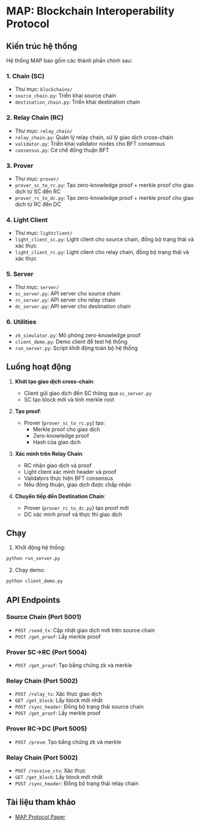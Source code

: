 # MAP: Blockchain Interoperability Protocol

## Kiến trúc hệ thống

Hệ thống MAP bao gồm các thành phần chính sau:

### 1. Chain (SC)
- Thư mục: `blockchains/`
- `source_chain.py`: Triển khai source chain
- `destination_chain.py`: Triển khai destination chain

### 2. Relay Chain (RC)
- Thư mục: `relay_chain/`
- `relay_chain.py`: Quản lý relay chain, xử lý giao dịch cross-chain
- `validator.py`: Triển khai validator nodes cho BFT consensus
- `consensus.py`: Cơ chế đồng thuận BFT

### 3. Prover
- Thư mục: `prover/`
- `prover_sc_to_rc.py`: Tạo zero-knowledge proof + merkle proof cho giao dịch từ SC đến RC
- `prover_rc_to_dc.py`: Tạo zero-knowledge proof + merkle proof cho giao dịch từ RC đến DC

### 4. Light Client
- Thư mục: `lightclient/`
- `light_client_sc.py`: Light client cho source chain, đồng bộ trạng thái và xác thực
- `light_client_rc.py`: Light client cho relay chain, đồng bộ trạng thái và xác thực

### 5. Server
- Thư mục: `server/`
- `sc_server.py`: API server cho source chain
- `rc_server.py`: API server cho relay chain
- `dc_server.py`: API server cho destination chain

### 6. Utilities
- `zk_simulator.py`: Mô phỏng zero-knowledge proof
- `client_demo.py`: Demo client để test hệ thống
- `run_server.py`: Script khởi động toàn bộ hệ thống

## Luồng hoạt động

1. **Khởi tạo giao dịch cross-chain**:
   - Client gửi giao dịch đến SC thông qua `sc_server.py`
   - SC tạo block mới và tính merkle root

2. **Tạo proof**:
   - Prover (`prover_sc_to_rc.py`) tạo:
     - Merkle proof cho giao dịch
     - Zero-knowledge proof
     - Hash của giao dịch

3. **Xác minh trên Relay Chain**:
   - RC nhận giao dịch và proof
   - Light client xác minh header và proof
   - Validators thực hiện BFT consensus
   - Nếu đồng thuận, giao dịch được chấp nhận

4. **Chuyển tiếp đến Destination Chain**:
   - Prover (`prover_rc_to_dc.py`) tạo proof mới
   - DC xác minh proof và thực thi giao dịch

## Chạy

1. Khởi động hệ thống:
```bash
python run_server.py
```

2. Chạy demo:
```bash
python client_demo.py
```

## API Endpoints

### Source Chain (Port 5001)
- `POST /send_tx`: Cập nhật giao dịch mới trên source chain
- `POST /get_proof`: Lấy merkle proof

### Prover SC→RC (Port 5004)
- `POST /get_proof`: Tạo bằng chứng zk và merkle

### Relay Chain (Port 5002)
- `POST /relay_tx`: Xác thực giao dịch
- `GET /get_block`: Lấy block mới nhất
- `POST /sync_header`: Đồng bộ trạng thái source chain
- `POST /get_proof`: Lấy merkle proof

### Prover RC→DC (Port 5005)
- `POST /prove`: Tạo bằng chứng zk và merkle

### Relay Chain (Port 5002)
- `POST /receive_ctx`: Xác thực
- `GET /get_block`: Lấy block mới nhất
- `POST /sync_header`: Đồng bộ trạng thái relay chain

## Tài liệu tham khảo

- [MAP Protocol Paper](https://arxiv.org/abs/2411.00422)